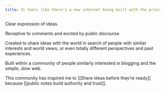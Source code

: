```yaml
---
title: It feels like there’s a new internet being built with the principle of the early days—sharing and connecting knowledge—but with the wisdom of today, accumulated over decades of improving technology’s capabilities
---
```

Clear expression of ideas.

Receptive to comments and excited by public discourse.

Created to share ideas with the world in search of people with similar interests and world views, or even totally different perspectives and past experiences.

Built within a community of people similarly interested in blogging and the simple, slow web.

This community has inspired me to [[Share ideas before they’re ready]] because [[public notes build authority and trust]].

